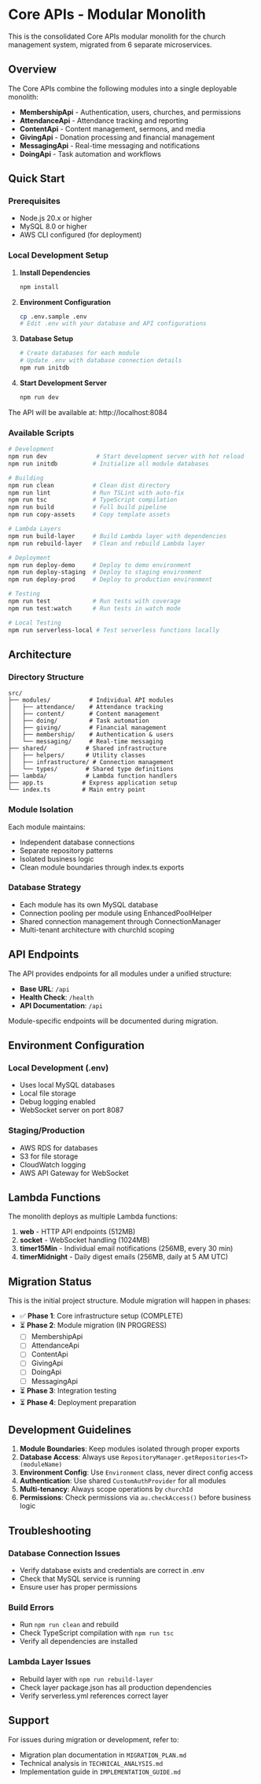 # Core APIs - Modular Monolith

This is the consolidated Core APIs modular monolith for the church management system, migrated from 6 separate microservices.

## Overview

The Core APIs combine the following modules into a single deployable monolith:
- **MembershipApi** - Authentication, users, churches, and permissions
- **AttendanceApi** - Attendance tracking and reporting  
- **ContentApi** - Content management, sermons, and media
- **GivingApi** - Donation processing and financial management
- **MessagingApi** - Real-time messaging and notifications
- **DoingApi** - Task automation and workflows

## Quick Start

### Prerequisites
- Node.js 20.x or higher
- MySQL 8.0 or higher
- AWS CLI configured (for deployment)

### Local Development Setup

1. **Install Dependencies**
   ```bash
   npm install
   ```

2. **Environment Configuration**
   ```bash
   cp .env.sample .env
   # Edit .env with your database and API configurations
   ```

3. **Database Setup**
   ```bash
   # Create databases for each module
   # Update .env with database connection details
   npm run initdb
   ```

4. **Start Development Server**
   ```bash
   npm run dev
   ```

The API will be available at: http://localhost:8084

### Available Scripts

```bash
# Development
npm run dev              # Start development server with hot reload
npm run initdb          # Initialize all module databases

# Building
npm run clean           # Clean dist directory
npm run lint            # Run TSLint with auto-fix
npm run tsc             # TypeScript compilation
npm run build           # Full build pipeline
npm run copy-assets     # Copy template assets

# Lambda Layers
npm run build-layer     # Build Lambda layer with dependencies
npm run rebuild-layer   # Clean and rebuild Lambda layer

# Deployment
npm run deploy-demo     # Deploy to demo environment
npm run deploy-staging  # Deploy to staging environment
npm run deploy-prod     # Deploy to production environment

# Testing
npm run test            # Run tests with coverage
npm run test:watch      # Run tests in watch mode

# Local Testing
npm run serverless-local # Test serverless functions locally
```

## Architecture

### Directory Structure

```
src/
├── modules/           # Individual API modules
│   ├── attendance/    # Attendance tracking
│   ├── content/       # Content management  
│   ├── doing/         # Task automation
│   ├── giving/        # Financial management
│   ├── membership/    # Authentication & users
│   └── messaging/     # Real-time messaging
├── shared/           # Shared infrastructure
│   ├── helpers/      # Utility classes
│   ├── infrastructure/ # Connection management
│   └── types/        # Shared type definitions
├── lambda/           # Lambda function handlers
├── app.ts           # Express application setup
└── index.ts         # Main entry point
```

### Module Isolation

Each module maintains:
- Independent database connections
- Separate repository patterns
- Isolated business logic
- Clean module boundaries through index.ts exports

### Database Strategy

- Each module has its own MySQL database
- Connection pooling per module using EnhancedPoolHelper
- Shared connection management through ConnectionManager
- Multi-tenant architecture with churchId scoping

## API Endpoints

The API provides endpoints for all modules under a unified structure:

- **Base URL**: `/api`
- **Health Check**: `/health`
- **API Documentation**: `/api`

Module-specific endpoints will be documented during migration.

## Environment Configuration

### Local Development (.env)
- Uses local MySQL databases
- Local file storage
- Debug logging enabled
- WebSocket server on port 8087

### Staging/Production
- AWS RDS for databases
- S3 for file storage
- CloudWatch logging
- AWS API Gateway for WebSocket

## Lambda Functions

The monolith deploys as multiple Lambda functions:

1. **web** - HTTP API endpoints (512MB)
2. **socket** - WebSocket handling (1024MB)
3. **timer15Min** - Individual email notifications (256MB, every 30 min)
4. **timerMidnight** - Daily digest emails (256MB, daily at 5 AM UTC)

## Migration Status

This is the initial project structure. Module migration will happen in phases:

- ✅ **Phase 1**: Core infrastructure setup (COMPLETE)
- ⏳ **Phase 2**: Module migration (IN PROGRESS)
  - [ ] MembershipApi
  - [ ] AttendanceApi  
  - [ ] ContentApi
  - [ ] GivingApi
  - [ ] DoingApi
  - [ ] MessagingApi
- ⏳ **Phase 3**: Integration testing
- ⏳ **Phase 4**: Deployment preparation

## Development Guidelines

1. **Module Boundaries**: Keep modules isolated through proper exports
2. **Database Access**: Always use `RepositoryManager.getRepositories<T>(moduleName)`
3. **Environment Config**: Use `Environment` class, never direct config access
4. **Authentication**: Use shared `CustomAuthProvider` for all modules
5. **Multi-tenancy**: Always scope operations by `churchId`
6. **Permissions**: Check permissions via `au.checkAccess()` before business logic

## Troubleshooting

### Database Connection Issues
- Verify database exists and credentials are correct in .env
- Check that MySQL service is running
- Ensure user has proper permissions

### Build Errors
- Run `npm run clean` and rebuild
- Check TypeScript compilation with `npm run tsc`
- Verify all dependencies are installed

### Lambda Layer Issues
- Rebuild layer with `npm run rebuild-layer`
- Check layer package.json has all production dependencies
- Verify serverless.yml references correct layer

## Support

For issues during migration or development, refer to:
- Migration plan documentation in `MIGRATION_PLAN.md`
- Technical analysis in `TECHNICAL_ANALYSIS.md`
- Implementation guide in `IMPLEMENTATION_GUIDE.md`